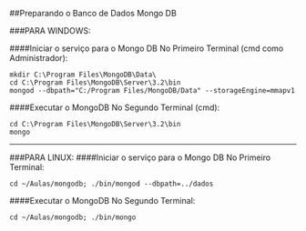 ##Preparando o Banco de Dados Mongo DB

###PARA WINDOWS:

####Iniciar o serviço para o Mongo DB
No Primeiro Terminal (cmd como Administrador):
```
mkdir C:\Program Files\MongoDB\Data\
cd C:\Program Files\MongoDB\Server\3.2\bin
mongod --dbpath="C:/Program Files/MongoDB/Data" --storageEngine=mmapv1
```

####Executar o MongoDB
No Segundo Terminal (cmd):
```
cd C:\Program Files\MongoDB\Server\3.2\bin
mongo
```
---
###PARA LINUX:
####Iniciar o serviço para o Mongo DB
No Primeiro Terminal:
```
cd ~/Aulas/mongodb; ./bin/mongod --dbpath=../dados
```

####Executar o MongoDB
No Segundo Terminal:
```
cd ~/Aulas/mongodb; ./bin/mongo
```


